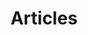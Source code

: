 ---
layout: blog
navOrder: 2
title: Articles
permalink: /blog/

heading: A collection of stuff I've written about.
---
